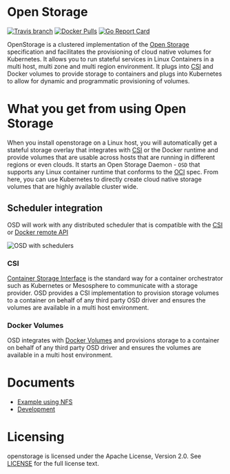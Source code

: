 # Open Storage

[![Travis branch](https://img.shields.io/travis/libopenstorage/openstorage/master.svg)](https://travis-ci.org/libopenstorage/openstorage)
[![Docker Pulls](https://img.shields.io/docker/pulls/openstorage/osd.svg)](https://hub.docker.com/r/openstorage/osd)
[![Go Report Card](https://goreportcard.com/badge/github.com/libopenstorage/openstorage)](https://goreportcard.com/report/github.com/libopenstorage/openstorage)

OpenStorage is a clustered implementation of the [Open Storage](https://github.com/libopenstorage/specs) specification and facilitates the provisioning of cloud native volumes for Kubernetes.  It allows you to run stateful services in Linux Containers in a multi host, multi zone and multi region environment.  It plugs into [CSI](https://landscape.cncf.io/selected=container-storage-interface-csi) and Docker volumes to provide storage to containers and plugs into Kubernetes to allow for dynamic and programmatic provisioning of volumes.

# What you get from using Open Storage

When you install openstorage on a Linux host, you will automatically get a stateful storage overlay that integrates with [CSI](https://landscape.cncf.io/selected=container-storage-interface-csi) or the Docker runtime and provide volumes that are usable across hosts that are running in different regions or even clouds.  It starts an Open Storage Daemon - `OSD` that supports any Linux container runtime that conforms to the [OCI](https://www.opencontainers.org/) spec.  From here, you can use Kubernetes to directly create cloud native storage volumes that are highly available cluster wide.

## Scheduler integration

OSD will work with any distributed scheduler that is compatible with the [CSI](https://github.com/container-storage-interface/spec) or [Docker remote API](https://docs.docker.com/engine/reference/api/docker_remote_api/)

![OSD with schedulers](https://i.imgur.com/YNCqiwY.png)

### CSI
[Container Storage Interface](https://github.com/container-storage-interface/spec) is the standard way for a container orchestrator such as Kubernetes or Mesosphere to communicate with a storage provider.  OSD provides a CSI implementation to provision storage volumes to a container on behalf of any third party OSD driver and ensures the volumes are available in a multi host environment.

### Docker Volumes

OSD integrates with [Docker Volumes](https://docs.docker.com/engine/extend/plugins_volume/) and provisions storage to a container on behalf of any third party OSD driver and ensures the volumes are available in a multi host environment. 

# Documents

* [Example using NFS](docs/example-nfs.md)
* [Development](docs/development.md)

# Licensing
openstorage is licensed under the Apache License, Version 2.0.  See [LICENSE](https://github.com/pblcache/pblcache/blob/master/LICENSE) for the full license text.
